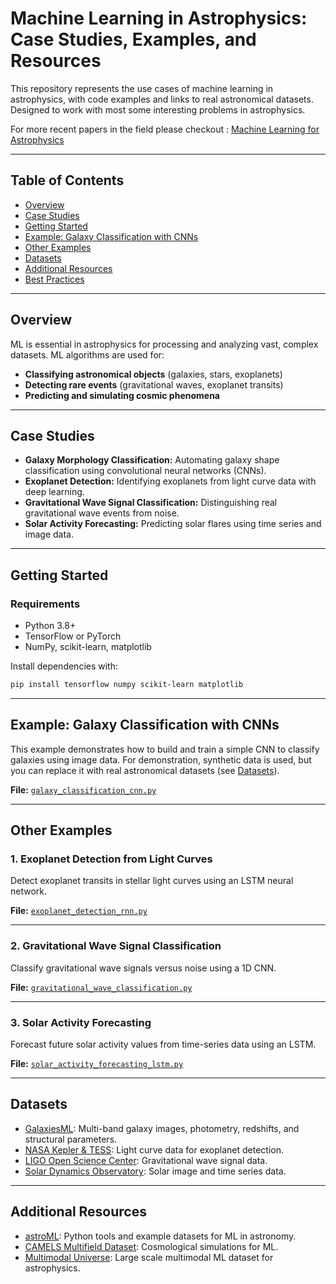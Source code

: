 

# Machine Learning in Astrophysics: Case Studies, Examples, and Resources

This repository represents the use cases of machine learning in astrophysics, with code examples and links to real astronomical datasets. 
Designed to work with most some interesting problems in astrophysics.

For more recent papers in the field please checkout : [Machine Learning for Astrophysics](https://ml4astro.github.io/icml2022/)


---

## Table of Contents

- [Overview](#overview)
- [Case Studies](#caseStudies)
- [Getting Started](#gettingStarted)
- [Example: Galaxy Classification with CNNs](#exampleGalaxyClassificationWithCnns)
- [Other Examples](#otherExamples)
- [Datasets](#datasets)
- [Additional Resources](#additionalResources)
- [Best Practices](#bestPractices)


---

## Overview

ML is essential in astrophysics for processing and analyzing vast, complex datasets. ML algorithms are used for:

- **Classifying astronomical objects** (galaxies, stars, exoplanets)
- **Detecting rare events** (gravitational waves, exoplanet transits)
- **Predicting and simulating cosmic phenomena**

---

## Case Studies

- **Galaxy Morphology Classification:** Automating galaxy shape classification using convolutional neural networks (CNNs).
- **Exoplanet Detection:** Identifying exoplanets from light curve data with deep learning.
- **Gravitational Wave Signal Classification:** Distinguishing real gravitational wave events from noise.
- **Solar Activity Forecasting:** Predicting solar flares using time series and image data.

---

## Getting Started

### Requirements

- Python 3.8+
- TensorFlow or PyTorch
- NumPy, scikit-learn, matplotlib

Install dependencies with:

```bash
pip install tensorflow numpy scikit-learn matplotlib
```


---

## Example: Galaxy Classification with CNNs

This example demonstrates how to build and train a simple CNN to classify galaxies using image data. For demonstration, synthetic data is used, but you can replace it with real astronomical datasets (see [Datasets](#datasets)).

**File:** [`galaxy_classification_cnn.py`](galaxy_classification_cnn.py)

---

## Other Examples

### 1. Exoplanet Detection from Light Curves

Detect exoplanet transits in stellar light curves using an LSTM neural network.

**File:** [`exoplanet_detection_rnn.py`](exoplanet_detection_rnn.py)

---

### 2. Gravitational Wave Signal Classification

Classify gravitational wave signals versus noise using a 1D CNN.

**File:** [`gravitational_wave_classification.py`](gravitational_wave_classification.py)

---

### 3. Solar Activity Forecasting

Forecast future solar activity values from time-series data using an LSTM.

**File:** [`solar_activity_forecasting_lstm.py`](solar_activity_forecasting_lstm.py)

---

## Datasets

- [GalaxiesML](https://arxiv.org/pdf/2410.00271.pdf): Multi-band galaxy images, photometry, redshifts, and structural parameters.
- [NASA Kepler \& TESS](https://exoplanetarchive.ipac.caltech.edu/): Light curve data for exoplanet detection.
- [LIGO Open Science Center](https://losc.ligo.org/): Gravitational wave signal data.
- [Solar Dynamics Observatory](https://sdo.gsfc.nasa.gov/data/): Solar image and time series data.

---

## Additional Resources

- [astroML](https://www.astroml.org/): Python tools and example datasets for ML in astronomy.
- [CAMELS Multifield Dataset](https://camels.readthedocs.io/en/latest/): Cosmological simulations for ML.
- [Multimodal Universe](https://github.com/MultimodalUniverse): Large scale multimodal ML dataset for astrophysics.



